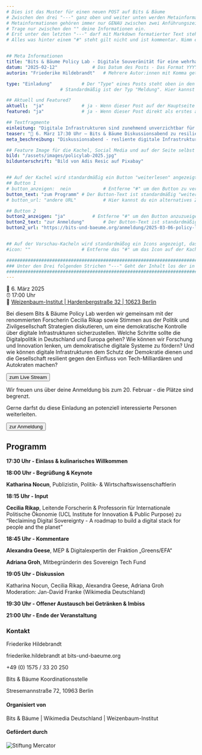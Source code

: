 ```yaml
---
# Dies ist das Muster für einen neuen POST auf Bits & Bäume
# Zwischen den drei "---" ganz oben und weiter unten werden Metainformationen eingetragen.
# Metainformationen gehören immer nur GENAU zwischen zwei Anführungszeichen.
# Trage nur zwischen den "" deine Informationen ein.
# Erst unter den letzten "---" darf mit Markdown formatierter Text stehen.
# Alles was hinter einem "#" steht gilt nicht und ist kommentar. Nimm ein "#" weg, wenn du die jeweilige information dahinter festlegen willst.


## Meta Informationen
title: "Bits & Bäume Policy Lab - Digitale Souveränität für eine wehrhafte Demokratie!"
datum: "2025-02-12" 			# Das Datum des Posts - Das Format YYYY-MM-DD muss eingehalten werden!
autorin: "Friederike Hildebrandt"	# Mehrere Autor:innen mit Komma getrennt

type: "Einladung"			# Der "Type" eines Posts steht oben in den Kacheln und auf der Seite ganz oben.
					# Standardmäßig ist der Typ "Meldung". Hier kannst du das ändern z.B. "Bericht" oder "Jobangebot" etc.

## Aktuell und Featured?
aktuell:  "ja" 				# ja - Wenn dieser Post auf der Hauptseite unter Aktuelles auftauchen soll (falls er nicht featured ist)
featured: "ja"  			# ja - Wenn dieser Post direkt als erstes auf der Landing Page angezeigt werden soll, ansonsten "nein" oder Zeile löschen

## Textfragmente
einleitung: "Digitale Infrastrukturen sind zunehmend unverzichtbar für das gesellschaftliche Zusammenleben. Sie betreffen den Alltag bei der Nutzung von sozialen Medien über Online-Plattformen hin zu verschiedenen KI-Anwendungen. Die enge und öffentlichkeitswirksame Zusammenarbeit von Tech-Unternehmen mit autokratischen Kräften zeigt, wie einfach Tech-CEOs diese Infrastrukturen nach ihrem Willen gestalten können. Dies birgt nicht nur Risiken für Nutzer*innen, kleine Unternehmen und Künstler*innen, die direkt von diesen Plattformen abhängig sind, sondern auch für die Demokratie selbst."				# Die Einleitung erscheint auf der Seite noch vor den Autor:innen und dem Feature Image
teaser: "📅 6. März 17:30 Uhr – Bits & Bäume Diskussionsabend zu resilienten digitalen Infrastrukturen. "				# Der Teaser wird auf den Kacheln als Anreißertext angezeigt.
meta_beschreibung: "Diskussionsabend - resliente digitale Infrastruktur - 6.3.2025 - Berlin" 			# ≤135 Zeichen Beschreibugnstext der in Social Media und Suchergebnissen unter dem Titel angezeigt wird (also extern)

## Feature Image für die Kachel, Social Media und auf der Seite selbst
bild: "/assets/images/policylab-2025.jpg"
bildunterschrift: "Bild von Adis Resic auf Pixabay"


## Auf der Kachel wird standardmäßig ein Button "weiterlesen" angezeigt. Dieser kann hier angepasst oder versteckt werden
## Button 1
# button_anzeigen:  nein 			# Entferne "#" um den Button zu verstecken
button_text: "zum Programm"	# Der Button-Text ist standardmäßig "weiterlesen"
# button_url: "andere URL"			# Hier kannst du ein alternatives Ziel z.B. eine extern URL angeben

## Button 2
button2_anzeigen: "ja" 			# Entferne "#" um den Button anzuzueigen
button2_text: "zur Anmeldung"		# Der Button-Text ist standardmäßig "weiterlesen"
button2_url: "https://bits-und-baeume.org/anmeldung/2025-03-06-policy-lab"			# DIE URL ist standardmäßig die des Posts - Hier kannst du ein alternatives Ziel z.B. eine extern URL angeben


## Auf der Vorschau-Kacheln wird standardmäßog ein Icons angezeigt, das kann hier abgeschaltet werden.
#icon: ""					# Entferne das "#" um das Icon auf der Kachel auszuschalten

#########################################################################################################
### Unter den Drei folgenden Strichen "---" Geht der Inhalt los der in Markdown formatiert sein darf! ###
#########################################################################################################
---
```



📅 6. März 2025  
⏰ 17:00 Uhr  
📍 [Weizenbaum-Institut | Hardenbergstraße 32 | 10623 Berlin](https://www.openstreetmap.org/node/4153700969)  


Bei diesem Bits & Bäume Policy Lab werden wir gemeinsam mit der renommierten Forscherin Cecilia Rikap sowie Stimmen aus der Politik und Zivilgesellschaft Strategien diskutieren, um eine demokratische Kontrolle über digitale Infrastrukturen sicherzustellen. Welche Schritte sollte die Digitalpolitik in Deutschland und Europa gehen? Wie können wir Forschung und Innovation lenken, um demokratische digitale Systeme zu fördern? Und wie können digitale Infrastrukturen dem Schutz der Demokratie dienen und die Gesellschaft resilient gegen den Einfluss von Tech-Milliardären und Autokraten machen?	

<a href="https://bits-und-baeume.org/policy-lab-03-2025-stream">
<button class="btn-dark">zum Live Stream</button>
</a>


Wir freuen uns über deine Anmeldung bis zum 20. Februar - die Plätze sind begrenzt.

Gerne darfst du diese Einladung an potenziell interessierte Personen weiterleiten.

<a href="https://bits-und-baeume.org/anmeldung/2025-03-06-policy-lab">
<button class="btn-dark">zur Anmeldung</button>
</a>



## Programm 

**17:30 Uhr - Einlass & kulinarisches Willkommen**

**18:00 Uhr - Begrüßung & Keynote**

**Katharina Nocun**, Publizistin, Politik- & Wirtschaftswissenschaftlerin

**18:15 Uhr - Input**

**Cecilia Rikap**, Leitende Forscherin & Professorin für Internationale Politische Ökonomie (UCL Institute for Innovation & Public Purpose) zu “Reclaiming Digital Sovereignty - A roadmap to build a digital stack for people and the planet”

**18:45 Uhr - Kommentare**

**Alexandra Geese**, MEP & Digitalexpertin der Fraktion „Greens/EFA“

**Adriana Groh**, Mitbegründerin des Sovereign Tech Fund

**19:05 Uhr - Diskussion**

Katharina Nocun, Cecilia Rikap, Alexandra Geese, Adriana Groh  
Moderation: Jan-David Franke (Wikimedia Deutschland)

**19:30 Uhr \- Offener Austausch bei Getränken & Imbiss**

**21:00 Uhr - Ende der Veranstaltung**


### Kontakt
Friederike Hildebrandt

friederike.hildebrandt at bits-und-baeume.org

+49 (0) 1575 / 33 20 250 

Bits & Bäume Koordinationsstelle 

Stresemannstraße 72, 10963 Berlin

#### Organisiert von
Bits & Bäume   |   Wikimedia Deutschland   |   Weizenbaum-Institut

#### Gefördert durch
![Stiftung Mercator](/assets/images/foerderinnen/Stiftung_Mercator_Blau_RGB.png)


